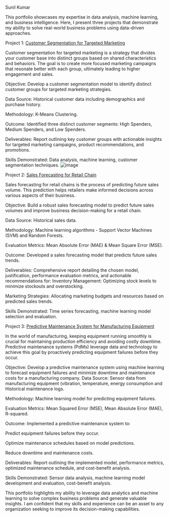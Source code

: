 Sunil Kumar

This portfolio showcases my expertise in data analysis, machine learning, and business intelligence. Here, I present three projects that demonstrate my ability to solve real-world business problems using data-driven approaches.

Project 1: [Customer Segmentation for Targeted Marketing](https://github.com/sunilkumar1762/Customer-Segmentation-for-Targeted-Marketing)

Customer segmentation for targeted marketing is a strategy that divides your customer base into distinct groups based on shared characteristics and behaviors.  The goal is to create more focused marketing campaigns that resonate better with each group, ultimately leading to higher engagement and sales.

Objective: Develop a customer segmentation model to identify distinct customer groups for targeted marketing strategies.

Data Source: Historical customer data including demographics and purchase history.

Methodology: K-Means Clustering.

Outcome: Identified three distinct customer segments: High Spenders, Medium Spenders, and Low Spenders.

Deliverables: Report outlining key customer groups with actionable insights for targeted marketing campaigns, product recommendations, and promotions.

Skills Demonstrated: Data analysis, machine learning, customer segmentation techniques.
![image](https://github.com/sunilkumar1762/SUNIL_PORTFOLIO/assets/152764886/12e92cff-3f14-4bed-841c-77396ce30716)


Project 2: [Sales Forecasting for Retail Chain](https://github.com/sunilkumar1762/Sales-Forecasting-for-Retail-Chain)

Sales forecasting for retail chains is the process of predicting future sales volume. This prediction helps retailers make informed decisions across various aspects of their business. 

Objective: Build a robust sales forecasting model to predict future sales volumes and improve business decision-making for a retail chain.

Data Source: Historical sales data.

Methodology: Machine learning algorithms - Support Vector Machines (SVM) and Random Forests.

Evaluation Metrics: Mean Absolute Error (MAE) & Mean Square Error (MSE).

Outcome: Developed a sales forecasting model that predicts future sales trends.

Deliverables: Comprehensive report detailing the chosen model, justification, performance evaluation metrics, and actionable recommendations for:
Inventory Management: Optimizing stock levels to minimize stockouts and overstocking.

Marketing Strategies: Allocating marketing budgets and resources based on predicted sales trends.

Skills Demonstrated: Time series forecasting, machine learning model selection and evaluation.

Project 3: [Predictive Maintenance System for Manufacturing Equipment](https://github.com/sunilkumar1762/-Predictive-Maintenance-System-for-Manufacturing-Equipment)

In the world of manufacturing, keeping equipment running smoothly is crucial for maintaining production efficiency and avoiding costly downtime. Predictive maintenance systems (PdMs) leverage data and technology to achieve this goal by proactively predicting equipment failures before they occur.

Objective: Develop a predictive maintenance system using machine learning to forecast equipment failures and minimize downtime and maintenance costs for a manufacturing company.
Data Source: Sensor data from manufacturing equipment (vibration, temperature, energy consumption and Historical maintenance logs.

Methodology: Machine learning model for predicting equipment failures.

Evaluation Metrics: Mean Squared Error (MSE), Mean Absolute Error (MAE), R-squared.

Outcome: Implemented a predictive maintenance system to:

Predict equipment failures before they occur.

Optimize maintenance schedules based on model predictions.

Reduce downtime and maintenance costs.

Deliverables: Report outlining the implemented model, performance metrics, optimized maintenance schedule, and cost-benefit analysis.

Skills Demonstrated: Sensor data analysis, machine learning model development and evaluation, cost-benefit analysis.

This portfolio highlights my ability to leverage data analytics and machine learning to solve complex business problems and generate valuable insights. I am confident that my skills and experience can be an asset to any organization seeking to improve its decision-making capabilities.
